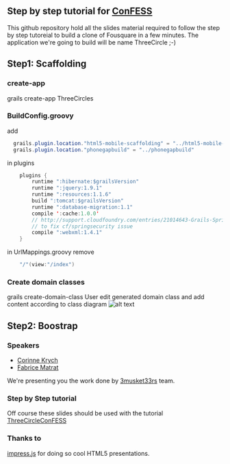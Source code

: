 Step by step tutorial for [ConFESS](https://2013.con-fess.com/)
--------------------------
This github repository hold all the slides material required to follow the step by step tutoreial to build a clone of Fousquare in a few minutes. The application we're going to build will be name ThreeCircle ;-)

## Step1: Scaffolding
### create-app
grails create-app ThreeCircles
### BuildConfig.groovy
add
```java
  grails.plugin.location."html5-mobile-scaffolding" = "../html5-mobile-scaffolding"
  grails.plugin.location."phonegapbuild" = "../phonegapbuild"
```
in plugins
```java
    plugins {
        runtime ":hibernate:$grailsVersion"
        runtime ":jquery:1.9.1"
        runtime ":resources:1.1.6"
        build ":tomcat:$grailsVersion"
        runtime ":database-migration:1.1"
        compile ':cache:1.0.0'
        // http://support.cloudfoundry.com/entries/21014643-Grails-Spring-Security-deployment-problem
        // to fix cf/springsecurity issue
        compile ":webxml:1.4.1"
    }
```
in UrlMappings.groovy
remove
```java
    "/"(view:"/index")
```
### Create domain classes
grails create-domain-class User
edit generated domain class and add content according to class diagram
![alt text](https://github.com/fabricematrat/imagesTutorial/classDiagram.png "Logo Title Text 1")
## Step2: Boostrap

### Speakers
- [Corinne Krych](http://corinnekrych.github.com/)
- [Fabrice Matrat](http://fabricematrat.github.com/)

We're presenting you the work done by [3musket33rs](http://3musket33rs.github.com/) team.

### Step by Step tutorial
Off course these slides should be used with the tutorial [ThreeCircleConFESS]()

### Thanks to
[impress.js](http://bartaz.github.com/impress.js/) for doing so cool HTML5 presentations.
